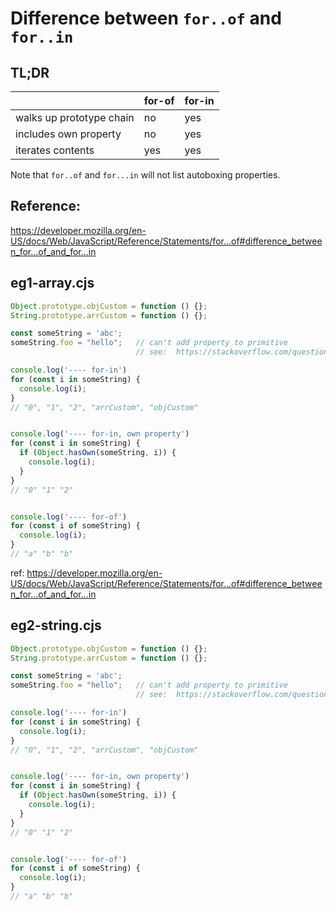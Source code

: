 # Difference between `for..of` and `for..in`

## TL;DR

|                          | for-of | for-in |
| ------------------------ | ------ | ------ |
| walks up prototype chain | no     | yes    |
| includes own property    | no     | yes    |
| iterates contents        | yes    | yes    |

Note that `for..of` and `for...in` will not list autoboxing properties.



## Reference: 

https://developer.mozilla.org/en-US/docs/Web/JavaScript/Reference/Statements/for...of#difference_between_for...of_and_for...in



## eg1-array.cjs

```js
Object.prototype.objCustom = function () {};
String.prototype.arrCustom = function () {};

const someString = 'abc';
someString.foo = "hello";   // can't add property to primitive
                            // see:  https://stackoverflow.com/questions/5201138/why-cant-i-add-properties-to-a-string-object-in-javascript

console.log('---- for-in')
for (const i in someString) {
  console.log(i);
}
// "0", "1", "2", "arrCustom", "objCustom"


console.log('---- for-in, own property')
for (const i in someString) {
  if (Object.hasOwn(someString, i)) {
    console.log(i);
  }
}
// "0" "1" "2"


console.log('---- for-of')
for (const i of someString) {
  console.log(i);
}
// "a" "b" "b"
```

ref: https://developer.mozilla.org/en-US/docs/Web/JavaScript/Reference/Statements/for...of#difference_between_for...of_and_for...in



## eg2-string.cjs

```js
Object.prototype.objCustom = function () {};
String.prototype.arrCustom = function () {};

const someString = 'abc';
someString.foo = "hello";   // can't add property to primitive
                            // see:  https://stackoverflow.com/questions/5201138/why-cant-i-add-properties-to-a-string-object-in-javascript

console.log('---- for-in')
for (const i in someString) {
  console.log(i);
}
// "0", "1", "2", "arrCustom", "objCustom"


console.log('---- for-in, own property')
for (const i in someString) {
  if (Object.hasOwn(someString, i)) {
    console.log(i);
  }
}
// "0" "1" "2"


console.log('---- for-of')
for (const i of someString) {
  console.log(i);
}
// "a" "b" "b"
```

